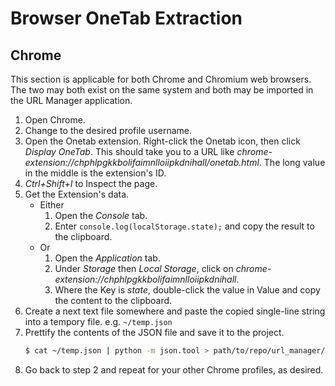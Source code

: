 # Browser OneTab Extraction

## Chrome

This section is applicable for both Chrome and Chromium web browsers. The two may both exist on the same system and both may be imported in the URL Manager application. 

1. Open Chrome.
2. Change to the desired profile username.
3. Open the Onetab extension. Right-click the Onetab icon, then click _Display OneTab_. This should take you to a URL like _chrome-extension://chphlpgkkbolifaimnlloiipkdnihall/onetab.html_. The long value in the middle is the extension's ID.
4. _Ctrl+Shift+I_ to Inspect the page.
5. Get the Extension's data.
    - Either               
       1. Open the _Console_ tab.
       2. Enter `console.log(localStorage.state);` and copy the result to the clipboard.
    - Or
        1. Open the _Application_ tab.
        2. Under _Storage_ then _Local Storage_, click on _chrome-extension://chphlpgkkbolifaimnlloiipkdnihall_.
        3. Where the Key is _state_, double-click the value in Value and copy the content to the clipboard.
6. Create a next text file somewhere and paste the copied single-line string into a tempory file. e.g. `~/temp.json`
7. Prettify the contents of the JSON file and save it to the project.
    ```bash
    $ cat ~/temp.json | python -m json.tool > path/to/repo/url_manager/var/lib/raw/onetab_chrome_myco_personal.json
    ```
8. Go back to step 2 and repeat for your other Chrome profiles, as desired.
